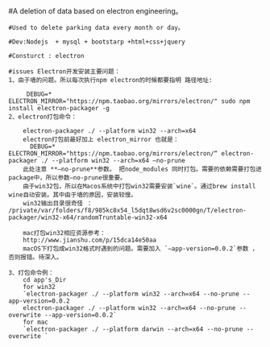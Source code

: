 
#A deletion of data based on electron engineering。

    #Used to delete parking data every month or day。

    #Dev:Nodejs  + mysql + bootstarp +html+css+jquery 

    #Consturct : electron

    #issues Electron开发安装主要问题：
    1、由于墙的问题。所以每次执行npm electron的时候都要指明 路径地址:
        
         DEBUG=* ELECTRON_MIRROR="https://npm.taobao.org/mirrors/electron/" sudo npm install electron-packager -g
    2、electron打包命令：  
        
        electron-packager ./ --platform win32 --arch=x64
        electron打包前最好加上 electron_mirror 也就是：
          DEBUG=* ELECTRON_MIRROR="https://npm.taobao.org/mirrors/electron/“ electron-packager ./ --platform win32 --arch=x64 —no-prune
        此处注意 **—no-prune**参数。 把node_modules 同时打包。需要的依赖需要打包进package中，所以参数—no-prune很重要。
        由于win32包，所以在Macos系统中打包win32需要安装`wine`。通过brew install wine自动安装。其中由于墙的原因，安装较慢。
        win32输出目录很奇怪 ： /private/var/folders/f8/985kc8x54_l5dqt8wsd6v2sc0000gn/T/electron-packager/win32-x64/randomTruntable-win32-x64
        
        mac打包win32相应资源参考：
        http://www.jianshu.com/p/15dca14e50aa
        macOS下打包成win32格式时遇到的问题。需要加入 `—app-version=0.0.2`参数 ，否则报错。待深入。
       
    3、打包命令例：
        cd app's_Dir
        for win32
        `electron-packager ./ --platform win32 --arch=x64 --no-prune --app-version=0.0.2
        electron-packager ./ --platform win32 --arch=x64 --no-prune --overwrite --app-version=0.0.2`
        for mac 
        `electron-packager ./ --platform darwin --arch=x64 --no-prune --overwrite `
